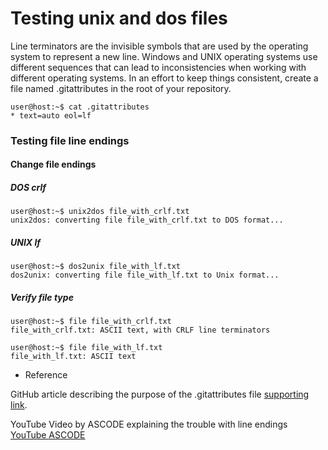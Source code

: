 # Testing unix and dos files

Line terminators are the invisible symbols that are used by the operating system to represent a new line. Windows and UNIX operating systems use different sequences that can lead to inconsistencies when working with different operating systems. In an effort to keep things consistent, create a file named .gitattributes in the root of your repository.

```console
user@host:~$ cat .gitattributes
* text=auto eol=lf
```

### Testing file line endings

#### Change file endings

##### DOS crlf

```console
user@host:~$ unix2dos file_with_crlf.txt
unix2dos: converting file file_with_crlf.txt to DOS format...
```

##### UNIX lf

```console
user@host:~$ dos2unix file_with_lf.txt
dos2unix: converting file file_with_lf.txt to Unix format...
```

##### Verify file type

```console
user@host:~$ file file_with_crlf.txt
file_with_crlf.txt: ASCII text, with CRLF line terminators
```

```console
user@host:~$ file file_with_lf.txt
file_with_lf.txt: ASCII text
```

* Reference

GitHub article describing the purpose of the .gitattributes file [supporting link](https://docs.github.com/en/get-started/getting-started-with-git/configuring-git-to-handle-line-endings).

YouTube Video by ASCODE explaining the trouble with line endings [YouTube ASCODE](https://www.youtube.com/watch?v=zn7m2Mdm_Vg)
